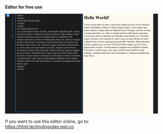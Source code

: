 **Editor for free use**

![HTML Editor](https://github.com/TechDudie/Code-Editor-js-/blob/master/screenshot.jpg)

If you want to use this editor online, go to: https://html.technologydev.repl.co
